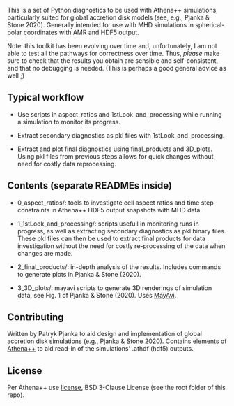 
This is a set of Python diagnostics to be used with Athena++ simulations, particularly suited for global accretion disk models (see, e.g., Pjanka & Stone 2020). Generally intended for use with MHD simulations in spherical-polar coordinates with AMR and HDF5 output.

Note: this toolkit has been evolving over time and, unfortunately, I am not able to test all the pathways for correctness over time. Thus, *please* make sure to check that the results you obtain are sensible and self-consistent, and that no debugging is needed. (This is perhaps a good general advice as well ;)

## Typical workflow

 - Use scripts in aspect_ratios and 1stLook_and_processing while running a simulation to monitor its progress.

 - Extract secondary diagnostics as pkl files with 1stLook_and_processing.

 - Extract and plot final diagnostics using final_products and 3D_plots. Using pkl files from previous steps allows for quick changes without need for costly data reprocessing.

## Contents (separate READMEs inside)

 - 0_aspect_ratios/: tools to investigate cell aspect ratios and time step constraints in Athena++ HDF5 output snapshots with MHD data.

 - 1_1stLook_and_processing/: scripts usefull in monitoring runs in progress, as well as extracting secondary diagnostics as pkl binary files. These pkl files can then be used to extract final products for data investigation without the need for costly re-processing of the data when changes are made.

 - 2_final_products/: in-depth analysis of the results. Includes commands to generate plots in Pjanka & Stone (2020).

 - 3_3D_plots/: mayavi scripts to generate 3D renderings of simulation data, see Fig. 1 of Pjanka & Stone (2020). Uses [MayAvi](https://docs.enthought.com/mayavi/mayavi/).

## Contributing

Written by Patryk Pjanka to aid design and implementation of global accretion disk simulations (e.g., Pjanka & Stone 2020). Contains elements of [Athena++](https://github.com/PrincetonUniversity/athena-public-version) to aid read-in of the simulations' .athdf (hdf5) outputs.

## License
Per Athena++ use [license](https://github.com/PrincetonUniversity/athena-public-version/blob/master/LICENSE), BSD 3-Clause License (see the root folder of this repo).
